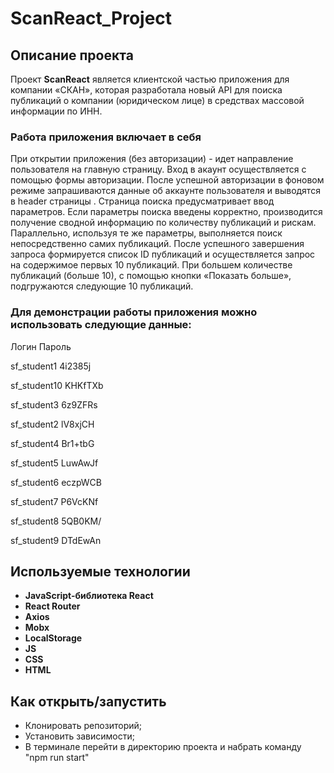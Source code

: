 # **ScanReact_Project**

## Описание проекта

Проект **ScanReact** является клиентской частью приложения для компании «СКАН», которая разработала новый API для поиска публикаций о компании (юридическом лице) в средствах массовой информации по ИНН. 

### Работа приложения включает в себя

При открытии приложения (без авторизации) - идет направление пользователя на главную страницу.
Вход в акаунт осуществляется с помощью формы авторизации.
После успешной авторизации в фоновом режиме запрашиваются данные об аккаунте пользователя и выводятся в header страницы .
Страница поиска предусматривает ввод параметров. Если параметры поиска введены корректно, производится получение сводной информацию по количеству публикаций и рискам.
Параллельно, используя те же параметры, выполняется поиск непосредственно самих публикаций.
После успешного завершения запроса  формируется список ID публикаций и осуществляется запрос на содержимое первых 10 публикаций.
При большем количестве публикаций (больше 10), с помощью кнопки «Показать больше», подгружаются следующие 10 публикаций.

 ### Для демонстрации работы приложения можно использовать следующие данные:

Логин	Пароль																								

sf_student1	4i2385j																								

sf_student10	KHKfTXb																								

sf_student3	6z9ZFRs																								

sf_student2	lV8xjCH																								

sf_student4	Br1+tbG																								

sf_student5	LuwAwJf																								

sf_student6	eczpWCB																								

sf_student7	P6VcKNf																								

sf_student8	5QB0KM/																								

sf_student9	DTdEwAn



## Используемые технологии

* **JavaScript-библиотека React**
* **React Router**
* **Axios**
* **Mobx**
* **LocalStorage**
* **JS**
* **CSS**
* **HTML**

## Как открыть/запустить
* Клонировать репозиторий;
* Установить зависимости;
* В терминале  перейти в директорию проекта и набрать команду "npm run start"